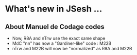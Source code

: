 # What's new in JSesh ...


## About Manuel de Codage codes

- Now, R8A and nTrw use the exact same shape
- MdC "nn" has now a "Gardiner-like" code : M22B
- nTrw and M22B will now be "normalized" as R8A and M22B


